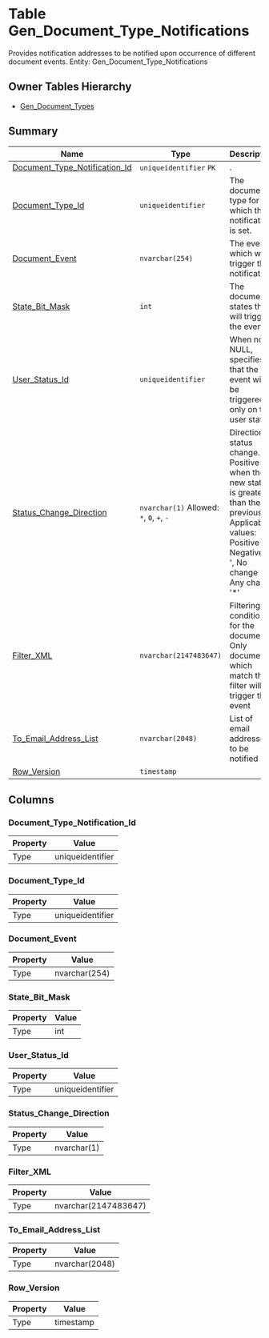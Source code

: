 # Table Gen_Document_Type_Notifications

Provides notification addresses to be notified upon occurrence of different document events. Entity: Gen_Document_Type_Notifications

## Owner Tables Hierarchy

* [Gen_Document_Types](Gen_Document_Types.md)

## Summary

| Name | Type | Description |
| - | - | --- |
|[Document_Type_Notification_Id](#document_type_notification_id)|`uniqueidentifier` `PK`|.|
|[Document_Type_Id](#document_type_id)|`uniqueidentifier` |The document type for which this notification is set.|
|[Document_Event](#document_event)|`nvarchar(254)` |The event which will trigger the notification|
|[State_Bit_Mask](#state_bit_mask)|`int` |The document states that will trigger the event|
|[User_Status_Id](#user_status_id)|`uniqueidentifier` |When not NULL, specifies that the event will be triggered only on this user status|
|[Status_Change_Direction](#status_change_direction)|`nvarchar(1)` Allowed: `*`, `0`, `+`, `-`|Direction of status change. Positive when the new status is greater than the previous. Applicable values: Positive '+', Negative '-', No change '0', Any change '*'|
|[Filter_XML](#filter_xml)|`nvarchar(2147483647)` |Filtering condition for the document. Only documents which match the filter will trigger the event|
|[To_Email_Address_List](#to_email_address_list)|`nvarchar(2048)` |List of email addressess to be notified|
|[Row_Version](#row_version)|`timestamp` ||

## Columns

### Document_Type_Notification_Id

| Property | Value |
| - | - |
|Type|uniqueidentifier|

### Document_Type_Id

| Property | Value |
| - | - |
|Type|uniqueidentifier|

### Document_Event

| Property | Value |
| - | - |
|Type|nvarchar(254)|

### State_Bit_Mask

| Property | Value |
| - | - |
|Type|int|

### User_Status_Id

| Property | Value |
| - | - |
|Type|uniqueidentifier|

### Status_Change_Direction

| Property | Value |
| - | - |
|Type|nvarchar(1)|

### Filter_XML

| Property | Value |
| - | - |
|Type|nvarchar(2147483647)|

### To_Email_Address_List

| Property | Value |
| - | - |
|Type|nvarchar(2048)|

### Row_Version

| Property | Value |
| - | - |
|Type|timestamp|


